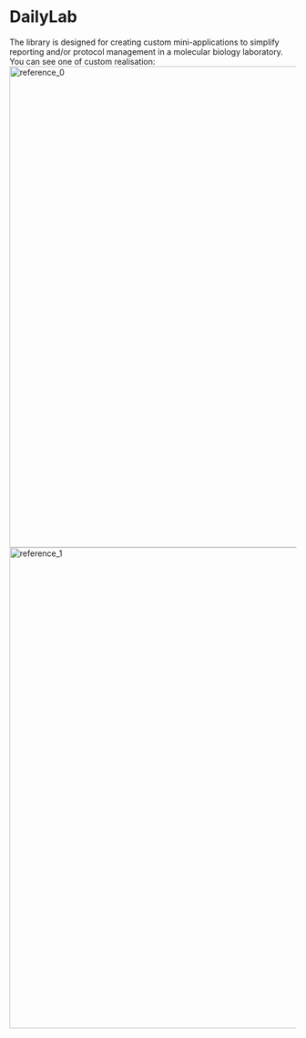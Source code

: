 # DailyLab 
The library is designed for creating custom mini-applications to simplify reporting and/or protocol management in a molecular biology laboratory.
You can see one of custom realisation:
<img width="1162" height="843" alt="reference_0" src="https://github.com/user-attachments/assets/917b4779-5634-44d1-b5e4-d8d46ad6b67c" />
<img width="1162" height="843" alt="reference_1" src="https://github.com/user-attachments/assets/95e15f77-7bff-4971-a44e-e19326d788cc" />

